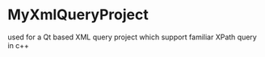 # MyXmlQueryProject
used for a Qt based XML query project which support familiar XPath query in c++
